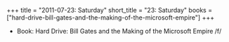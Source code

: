 +++
title = "2011-07-23: Saturday"
short_title = "23: Saturday"
books = ["hard-drive-bill-gates-and-the-making-of-the-microsoft-empire"]
+++


* Book: Hard Drive: Bill Gates and the Making of the Microsoft Empire /f/
